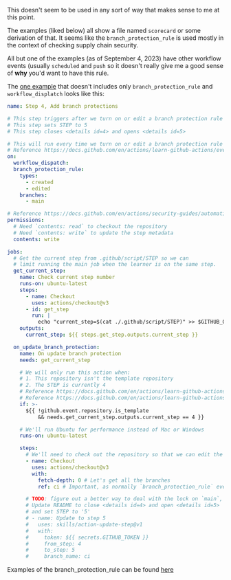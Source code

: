 This doesn't seem to be used in any sort of way that makes sense to me at this point. 

The examples (liked below) all show a file named `scorecard` or some derivation of that. It seems like the `branch_protection_rule` is used mostly in the context of checking supply chain security. 

All but one of the examples (as of September 4, 2023) have other workflow events (usually `scheduled` and `push` so it doesn't really give me a good sense of **why** you'd want to have this rule. 

The [one example]([url](https://github.com/luisrapestre/GitHub-Microsoft/blob/53b661989bd30b05e5606826ff65e008b2047a30/11-test-with-actions-main/.github/workflows/4-add-branch-protections.yml#L11)) that doesn't includes only `branch_protection_rule` and `workflow_displatch` looks like this:

```yaml
name: Step 4, Add branch protections

# This step triggers after we turn on or edit a branch protection rule
# This step sets STEP to 5
# This step closes <details id=4> and opens <details id=5>

# This will run every time we turn on or edit a branch protection rule
# Reference https://docs.github.com/en/actions/learn-github-actions/events-that-trigger-workflows
on:
  workflow_dispatch:
  branch_protection_rule:
    types:
      - created
      - edited
    branches:
      - main

# Reference https://docs.github.com/en/actions/security-guides/automatic-token-authentication
permissions:
  # Need `contents: read` to checkout the repository
  # Need `contents: write` to update the step metadata
  contents: write

jobs:
  # Get the current step from .github/script/STEP so we can
  # limit running the main job when the learner is on the same step.
  get_current_step:
    name: Check current step number
    runs-on: ubuntu-latest
    steps:
      - name: Checkout
        uses: actions/checkout@v3
      - id: get_step
        run: |
          echo "current_step=$(cat ./.github/script/STEP)" >> $GITHUB_OUTPUT
    outputs:
      current_step: ${{ steps.get_step.outputs.current_step }}

  on_update_branch_protection:
    name: On update branch protection
    needs: get_current_step

    # We will only run this action when:
    # 1. This repository isn't the template repository
    # 2. The STEP is currently 4
    # Reference https://docs.github.com/en/actions/learn-github-actions/contexts
    # Reference https://docs.github.com/en/actions/learn-github-actions/expressions
    if: >-
      ${{ !github.event.repository.is_template
          && needs.get_current_step.outputs.current_step == 4 }}

    # We'll run Ubuntu for performance instead of Mac or Windows
    runs-on: ubuntu-latest

    steps:
      # We'll need to check out the repository so that we can edit the README
      - name: Checkout
        uses: actions/checkout@v3
        with:
          fetch-depth: 0 # Let's get all the branches
          ref: ci # Important, as normally `branch_protection_rule` event won't grab other branches

      # TODO: figure out a better way to deal with the lock on `main`, merge conflict this creates
      # Update README to close <details id=4> and open <details id=5>
      # and set STEP to '5'
      # - name: Update to step 5
      #   uses: skills/action-update-step@v1
      #   with:
      #     token: ${{ secrets.GITHUB_TOKEN }}
      #     from_step: 4
      #     to_step: 5
      #     branch_name: ci
```

Examples of the branch_protection_rule can be found [here](https://github.com/search?q=%22branch_protection_rule%3A%22+%28path%3A*.yml+OR+path%3A*.yaml%29+path%3A%2F.github%2Fworkflows+language%3AYAML+&type=code)

